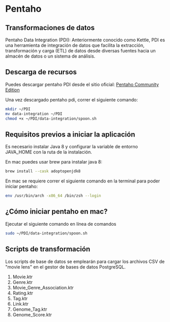 # Pentaho

## Transformaciones de datos

Pentaho Data Integration (PDI): Anteriormente conocido como Kettle, PDI es una herramienta de integración de datos que facilita la extracción, transformación y carga (ETL) de datos desde diversas fuentes hacia un almacén de datos o un sistema de análisis.

## Descarga de recursos

Puedes descargar pentaho PDI desde el sitio oficial: [Pentaho Community Edition](https://www.hitachivantara.com/es-latam/products/pentaho-platform/data-integration-analytics/pentaho-community-edition.html)

Una vez descargado pentaho pdi, correr el siguiente comando:

```sh
mkdir ~/PDI
mv data-integration ~/PDI
chmod +x ~/PDI/data-integration/spoon.sh
```

## Requisitos previos a iniciar la aplicación

Es necesario instalar Java 8 y configurar la variable de entorno JAVA_HOME con la ruta de la instalación.

En mac puedes usar brew para instalar java 8: 

```sh
brew install --cask adoptopenjdk8
```

En mac se requiere correr el siguiente comando en la terminal para poder iniciar pentaho:

```sh
env /usr/bin/arch -x86_64 /bin/zsh --login
```

## ¿Cómo iniciar pentaho en mac?

Ejecutar el siguiente comando en línea de comandos

```sh
sudo ~/PDI/data-integration/spoon.sh
```

## Scripts de transformación

Los scripts de base de datos se emplearán para cargar los archivos CSV de "movie lens" en el gestor de bases de datos PostgreSQL.
1. Movie.ktr
2. Genre.ktr
3. Movie_Genre_Association.ktr
4. Rating.ktr
5. Tag.ktr
6. Link.ktr
7. Genome_Tag.ktr
8. Genome_Score.ktr